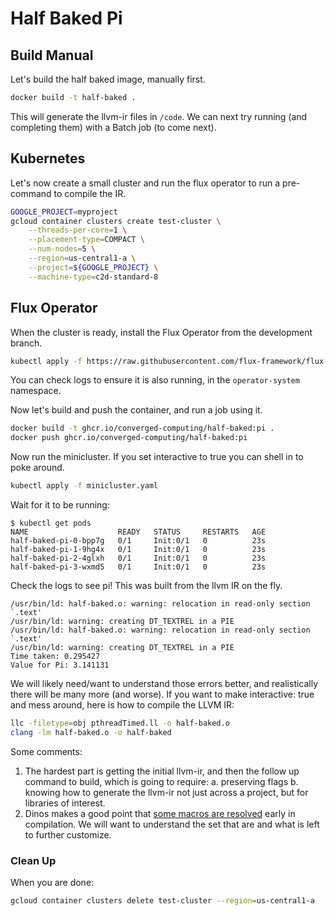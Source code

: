 # Half Baked Pi

## Build Manual

Let's build the half baked image, manually first.

```bash
docker build -t half-baked .
```

This will generate the llvm-ir files in `/code`. We can next try running (and completing them) with a Batch job (to come next).

## Kubernetes

Let's now create a small cluster and run the flux operator to run a pre-command to compile the IR.
  
```bash
GOOGLE_PROJECT=myproject
gcloud container clusters create test-cluster \
    --threads-per-core=1 \
    --placement-type=COMPACT \
    --num-nodes=5 \
    --region=us-central1-a \
    --project=${GOOGLE_PROJECT} \
    --machine-type=c2d-standard-8
```

## Flux Operator

When the cluster is ready, install the Flux Operator from the development branch.

```bash
kubectl apply -f https://raw.githubusercontent.com/flux-framework/flux-operator/test-refactor-modular/examples/dist/flux-operator-refactor.yaml
```

You can check logs to ensure it is also running, in the `operator-system` namespace.

Now let's build and push the container, and run a job using it.

```bash
docker build -t ghcr.io/converged-computing/half-baked:pi .
docker push ghcr.io/converged-computing/half-baked:pi
```

Now run the minicluster. If you set interactive to true you can shell in to poke around.

```bash
kubectl apply -f minicluster.yaml
```
Wait for it to be running:

```
$ kubectl get pods
NAME                    READY   STATUS     RESTARTS   AGE
half-baked-pi-0-bpp7g   0/1     Init:0/1   0          23s
half-baked-pi-1-9hg4x   0/1     Init:0/1   0          23s
half-baked-pi-2-4glxh   0/1     Init:0/1   0          23s
half-baked-pi-3-wxmd5   0/1     Init:0/1   0          23s
```

Check the logs to see pi! This was built from the llvm IR on the fly.

```console
/usr/bin/ld: half-baked.o: warning: relocation in read-only section `.text'
/usr/bin/ld: warning: creating DT_TEXTREL in a PIE
/usr/bin/ld: half-baked.o: warning: relocation in read-only section `.text'
/usr/bin/ld: warning: creating DT_TEXTREL in a PIE
Time taken: 0.295427
Value for Pi: 3.141131
```
We will likely need/want to understand those errors better, and realistically there will be many more (and worse). If you want to make interactive: true and mess around, here is how to compile the LLVM IR:

```bash
llc -filetype=obj pthreadTimed.ll -o half-baked.o
clang -lm half-baked.o -o half-baked
```

Some comments:

1. The hardest part is getting the initial llvm-ir, and then the follow up command to build, which is going to require:
  a. preserving flags
  b. knowing how to generate the llvm-ir not just across a project, but for libraries of interest.
2. Dinos makes a good point that [some macros are resolved](https://libc.llvm.org/dev/code_style.html) early in compilation. We will want to understand the set that are and what is left to further customize.

### Clean Up

When you are done:

```bash
gcloud container clusters delete test-cluster --region=us-central1-a
```
